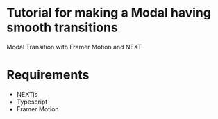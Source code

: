 # Tutorial for making a Modal having smooth transitions
Modal Transition with Framer Motion and NEXT

# Requirements
- NEXTjs
- Typescript
- Framer Motion
